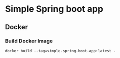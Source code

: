 # Simple Spring boot app

## Docker

### Build Docker Image
```
docker build --tag=simple-spring-boot-app:latest .
```
